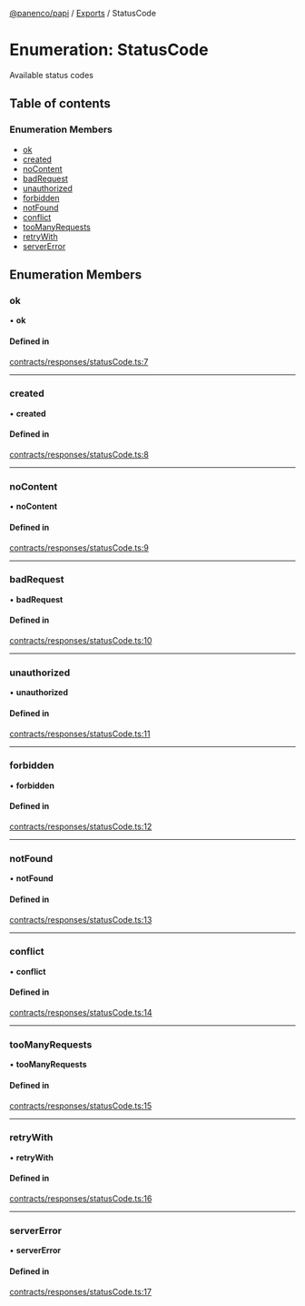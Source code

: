 [@panenco/papi](../README.md) / [Exports](../modules.md) / StatusCode

# Enumeration: StatusCode

Available status codes

## Table of contents

### Enumeration Members

- [ok](StatusCode.md#ok)
- [created](StatusCode.md#created)
- [noContent](StatusCode.md#nocontent)
- [badRequest](StatusCode.md#badrequest)
- [unauthorized](StatusCode.md#unauthorized)
- [forbidden](StatusCode.md#forbidden)
- [notFound](StatusCode.md#notfound)
- [conflict](StatusCode.md#conflict)
- [tooManyRequests](StatusCode.md#toomanyrequests)
- [retryWith](StatusCode.md#retrywith)
- [serverError](StatusCode.md#servererror)

## Enumeration Members

### ok

• **ok**

#### Defined in

[contracts/responses/statusCode.ts:7](https://github.com/Panenco/papi/blob/89bd2da/src/contracts/responses/statusCode.ts#L7)

___

### created

• **created**

#### Defined in

[contracts/responses/statusCode.ts:8](https://github.com/Panenco/papi/blob/89bd2da/src/contracts/responses/statusCode.ts#L8)

___

### noContent

• **noContent**

#### Defined in

[contracts/responses/statusCode.ts:9](https://github.com/Panenco/papi/blob/89bd2da/src/contracts/responses/statusCode.ts#L9)

___

### badRequest

• **badRequest**

#### Defined in

[contracts/responses/statusCode.ts:10](https://github.com/Panenco/papi/blob/89bd2da/src/contracts/responses/statusCode.ts#L10)

___

### unauthorized

• **unauthorized**

#### Defined in

[contracts/responses/statusCode.ts:11](https://github.com/Panenco/papi/blob/89bd2da/src/contracts/responses/statusCode.ts#L11)

___

### forbidden

• **forbidden**

#### Defined in

[contracts/responses/statusCode.ts:12](https://github.com/Panenco/papi/blob/89bd2da/src/contracts/responses/statusCode.ts#L12)

___

### notFound

• **notFound**

#### Defined in

[contracts/responses/statusCode.ts:13](https://github.com/Panenco/papi/blob/89bd2da/src/contracts/responses/statusCode.ts#L13)

___

### conflict

• **conflict**

#### Defined in

[contracts/responses/statusCode.ts:14](https://github.com/Panenco/papi/blob/89bd2da/src/contracts/responses/statusCode.ts#L14)

___

### tooManyRequests

• **tooManyRequests**

#### Defined in

[contracts/responses/statusCode.ts:15](https://github.com/Panenco/papi/blob/89bd2da/src/contracts/responses/statusCode.ts#L15)

___

### retryWith

• **retryWith**

#### Defined in

[contracts/responses/statusCode.ts:16](https://github.com/Panenco/papi/blob/89bd2da/src/contracts/responses/statusCode.ts#L16)

___

### serverError

• **serverError**

#### Defined in

[contracts/responses/statusCode.ts:17](https://github.com/Panenco/papi/blob/89bd2da/src/contracts/responses/statusCode.ts#L17)
